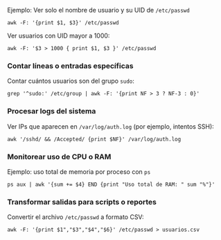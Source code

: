 Ejemplo: Ver solo el nombre de usuario y su UID de `/etc/passwd`

```
awk -F: '{print $1, $3}' /etc/passwd

```

Ver usuarios con UID mayor a 1000:

```
awk -F: '$3 > 1000 { print $1, $3 }' /etc/passwd
```

### **Contar líneas o entradas específicas**

Contar cuántos usuarios son del grupo `sudo`:

```
grep '^sudo:' /etc/group | awk -F: '{print NF > 3 ? NF-3 : 0}'
```

### **Procesar logs del sistema**

Ver IPs que aparecen en `/var/log/auth.log` (por ejemplo, intentos SSH):

```
awk '/sshd/ && /Accepted/ {print $NF}' /var/log/auth.log
```

### **Monitorear uso de CPU o RAM**

Ejemplo: uso total de memoria por proceso con `ps`

```
ps aux | awk '{sum += $4} END {print "Uso total de RAM: " sum "%"}'
```

### **Transformar salidas para scripts o reportes**

Convertir el archivo `/etc/passwd` a formato CSV:

```
awk -F: '{print $1","$3","$4","$6}' /etc/passwd > usuarios.csv
```